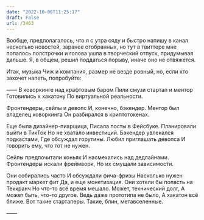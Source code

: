 ```yaml
---
date: "2022-10-06T11:25:17"
draft: False
url: /3463
---
```


Вообще, предполагалось, что я с утра сяду и быстро напишу в канал несколько новостей, заранее отобранных, но тут в твиттере мне попалось полстрочки и голова ушла в творческий отпуск, придумывая дальше. Я, в общем, решил поддаться порыву, иначе оно не отвяжется.

Итак, музыка Чиж и компания, размер не везде ровный, но, если кто захочет напеть, попробуйте:

——
В коворкинге над крафтовым баром
Пили смузи стартап и ментор
Готовились к хакатону
По виртуальной реальности.

Фронтендеры, сейлы и девопс
И, конечно, бэкендер.
Ментор был владелец коворкинга
Он разбирался в криптотокенах.

Еще была дизайнер-пиарщица,
Писала посты в Фейсбуке.
Планировали выйти в ТикТок
Но не хватало инвестиций.
Бэкендер увлекался подкастами,
Где обсуждал горутины.
Любил приглашать девопса
И говорить ему, что тот не нужен.

Сейлы предпочитали коньяк
И насмехались над дедлайнами.
Фронтендеры искали фреймворк,
Но их смущали зависимости.

Они собирались часто 
И обсуждали фича-фризы
Насколько нужен продакт маркет фит
Да, и еще монетизация.
Они хотели бы попасть на Теккранч
Но что-то всё время мешало.
Может, технический долг, 
А может быть, что-то другое.
Ведь даже прототипа не было, 
А хакатон всё ближе.
Вот такие стартаперы.
Такие, блин, метавселенные.

——
